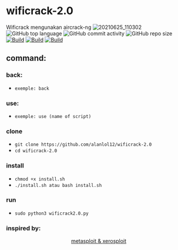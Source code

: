 # wificrack-2.0 
Wificrack mengunakan aircrack-ng
![20210625_110302](https://user-images.githubusercontent.com/81538835/123363554-508f1e00-d562-11eb-9afb-dabded8f2a60.png)
![GitHub top language](https://img.shields.io/github/languages/top/alanlol12/wificrack-2.0?logo=python)
![GitHub commit activity](https://img.shields.io/github/commit-activity/m/alanlol12/wificrack-2.0?logo=linux)
![GitHub repo size](https://img.shields.io/github/repo-size/alanlol12/wificrack-2.0?logo=kali%20linux)
[![Build](https://img.shields.io/badge/Supported_OS-linux-blue.svg)]()
[![Build](https://img.shields.io/badge/wificrack-2.0-orange.svg)]()
[![Build](https://img.shields.io/badge/version-2.0-cyan.svg)]()

 
## command:

###  back:
* `exemple: back`
###  use:
* `exemple: use (name of script)`

### clone
* `git clone https://github.com/alanlol12/wificrack-2.0`
*  `cd wificrack-2.0`
### install
* `chmod +x install.sh`
* `./install.sh atau bash install.sh`
### run
* `sudo python3 wificrack2.0.py`

### inspired by:
<p align="center">
<a href="https://www.metasploit.com">metasploit & </a>
<a href="https://github.com/LionSec/xerosploit">xerosploit</a>
</p>
